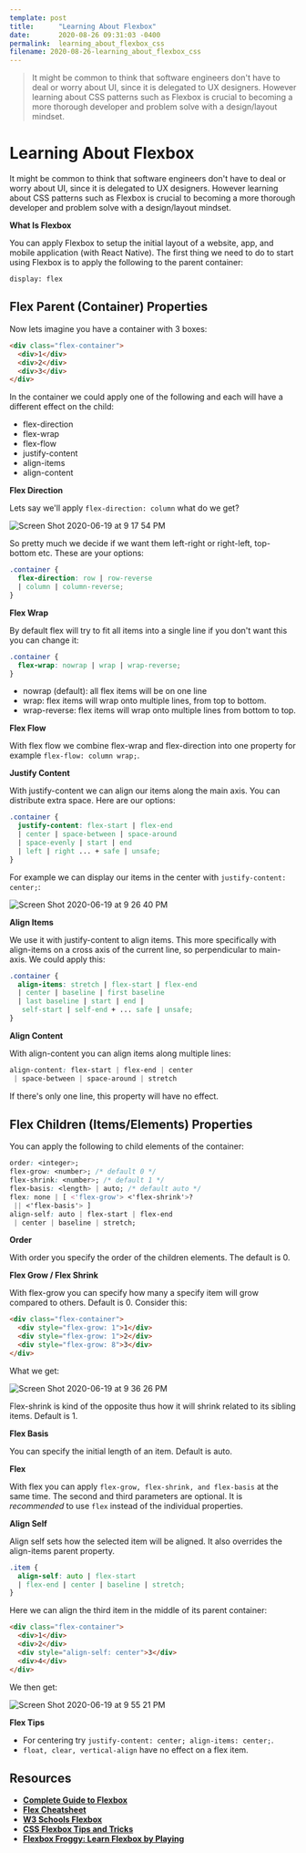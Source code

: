 ```yaml
---
template: post
title:      "Learning About Flexbox"
date:       2020-08-26 09:31:03 -0400
permalink:  learning_about_flexbox_css
filename: 2020-08-26-learning_about_flexbox_css
---
```


> It might be common to think that software engineers don't have to deal or worry about UI, since it is delegated to UX designers. However learning about CSS patterns such as Flexbox is crucial to becoming a more thorough developer and problem solve with a design/layout mindset.

# Learning About Flexbox

It might be common to think that software engineers don't have to deal or worry about UI, since it is delegated to UX designers. However learning about CSS patterns such as Flexbox is crucial to becoming a more thorough developer and problem solve with a design/layout mindset.

**What Is Flexbox**

You can apply Flexbox to setup the initial layout of a website, app, and mobile application (with React Native). The first thing we need to do to start using Flexbox is to apply the following to the parent container:

`display: flex`

## Flex Parent (Container) Properties

Now lets imagine you have a container with 3 boxes:

```html
<div class="flex-container">
  <div>1</div>
  <div>2</div>
  <div>3</div>
</div>
```

In the container we could apply one of the following and each will have a different effect on the child:

- flex-direction
- flex-wrap
- flex-flow
- justify-content
- align-items
- align-content

**Flex Direction**

Lets say we'll apply `flex-direction: column` what do we get?

![Screen Shot 2020-06-19 at 9 17 54 PM](https://user-images.githubusercontent.com/15071636/85189215-6775a300-b272-11ea-8de6-02d230574e0a.png)

So pretty much we decide if we want them left-right or right-left, top-bottom etc. These are your options:

```css
.container {
  flex-direction: row | row-reverse 
  | column | column-reverse;
}
```

**Flex Wrap**

By default flex will try to fit all items into a single line if you don't want this you can change it:

```css
.container {
  flex-wrap: nowrap | wrap | wrap-reverse;
}
```

- nowrap (default): all flex items will be on one line
- wrap: flex items will wrap onto multiple lines, from top to bottom.
- wrap-reverse: flex items will wrap onto multiple lines from bottom to top.

**Flex Flow**

With flex flow we combine flex-wrap and flex-direction into one property for example `flex-flow: column wrap;`.

**Justify Content**

With justify-content we can align our items along the main axis. You can distribute extra space. Here are our options:

```css
.container {
  justify-content: flex-start | flex-end 
  | center | space-between | space-around 
  | space-evenly | start | end 
  | left | right ... + safe | unsafe;
}
```

For example we can display our items in the center with `justify-content: center;`:

![Screen Shot 2020-06-19 at 9 26 40 PM](https://user-images.githubusercontent.com/15071636/85189316-97717600-b273-11ea-8cd9-150395753be7.png)

**Align Items**

We use it with justify-content to align items. This more specifically with align-items on a cross axis of the current line, so perpendicular to main-axis. We could apply this:

```css
.container {
  align-items: stretch | flex-start | flex-end 
  | center | baseline | first baseline 
  | last baseline | start | end |
   self-start | self-end + ... safe | unsafe;
}
```

**Align Content**

With align-content you can align items along multiple lines:

```css
align-content: flex-start | flex-end | center
 | space-between | space-around | stretch
```

If there's only one line, this property will have no effect.

## Flex Children (Items/Elements) Properties

You can apply the following to child elements of the container:

```css
order: <integer>;
flex-grow: <number>; /* default 0 */
flex-shrink: <number>; /* default 1 */
flex-basis: <length> | auto; /* default auto */
flex: none | [ <'flex-grow'> <'flex-shrink'>?
 || <'flex-basis'> ]
align-self: auto | flex-start | flex-end
 | center | baseline | stretch;
```

**Order**

With order you specify the order of the children elements. The default is 0.

**Flex Grow / Flex Shrink**

With flex-grow you can specify how many a specify item will grow compared to others. Default is 0. Consider this:

```html
<div class="flex-container">
  <div style="flex-grow: 1">1</div>
  <div style="flex-grow: 1">2</div>
  <div style="flex-grow: 8">3</div>
</div>
```

What we get:

![Screen Shot 2020-06-19 at 9 36 26 PM](https://user-images.githubusercontent.com/15071636/85189460-f5528d80-b274-11ea-8cff-9be118384ba1.png)

Flex-shrink is kind of the opposite thus how it will shrink related to its sibling items. Default is 1.

**Flex Basis**

You can specify the initial length of an item. Default is auto.

**Flex**

With flex you can apply `flex-grow, flex-shrink, and flex-basis` at the same time. The second and third parameters are optional. It is *recommended* to use `flex` instead of the individual properties.

**Align Self**

Align self sets how the selected item will be aligned. It also overrides the align-items parent property. 

```css
.item {
  align-self: auto | flex-start 
  | flex-end | center | baseline | stretch;
}
```

Here we can align the third item in the middle of its parent container:

```html
<div class="flex-container">
  <div>1</div>
  <div>2</div>
  <div style="align-self: center">3</div>
  <div>4</div>
</div>
```

We then get:

![Screen Shot 2020-06-19 at 9 55 21 PM](https://user-images.githubusercontent.com/15071636/85189784-99d5cf00-b277-11ea-8720-b1e4c18ff770.png)

**Flex Tips**

- For centering try `justify-content: center; align-items: center;`.
- `float, clear, vertical-align` have no effect on a flex item.

## Resources

- [**Complete Guide to Flexbox**](https://css-tricks.com/snippets/css/a-guide-to-flexbox/)
- [**Flex Cheatsheet**](https://yoksel.github.io/flex-cheatsheet/)
- [**W3 Schools Flexbox**](https://www.w3schools.com/css/css3_flexbox.asp)
- [**CSS Flexbox Tips and Tricks**](https://www.freecodecamp.org/news/css-flexbox-tips-and-tricks/)
- [**Flexbox Froggy: Learn Flexbox by Playing**](https://flexboxfroggy.com/)

